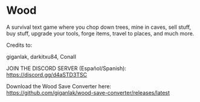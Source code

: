 # Wood
A survival text game where you chop down trees, mine in caves, sell stuff, buy stuff, upgrade your tools, forge items, travel to places, and much more.

Credits to:

giganlak, darkitxu84, ConaII

JOIN THE DISCORD SERVER (Español/Spanish): https://discord.gg/d4aSTD3TSC 

Download the Wood Save Converter here: https://github.com/giganlak/wood-save-converter/releases/latest
